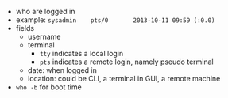 * who are logged in
* example: `sysadmin 	pts/0       2013-10-11 09:59 (:0.0)`
* fields
  * username
  * terminal
    * `tty` indicates a local login
    * `pts` indicates a remote login, namely pseudo terminal
  * date: when logged in  
  * location: could be CLI, a terminal in GUI, a remote machine
* `who -b` for boot time
